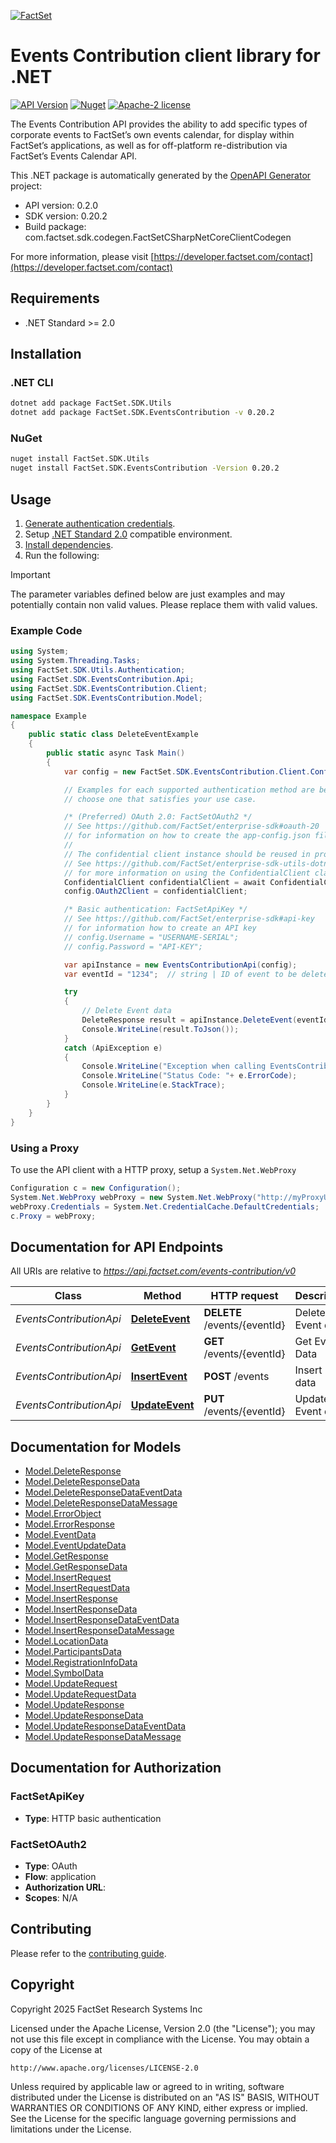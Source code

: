 [![FactSet](https://raw.githubusercontent.com/factset/enterprise-sdk/main/docs/images/factset-logo.svg)](https://www.factset.com)

# Events Contribution client library for .NET

[![API Version](https://img.shields.io/badge/api-v0.2.0-blue)](https://developer.factset.com/api-catalog/events-contribution-api)
[![Nuget](https://img.shields.io/badge/nuget-v0.20.2-orange)](https://www.nuget.org/packages/FactSet.SDK.EventsContribution/0.20.2)
[![Apache-2 license](https://img.shields.io/badge/license-Apache2-brightgreen.svg)](https://www.apache.org/licenses/LICENSE-2.0)

The Events Contribution API provides the ability to add specific types of corporate events to FactSet’s own events calendar, for display within FactSet’s applications, as well as for off-platform re-distribution via FactSet’s Events Calendar API.

This .NET package is automatically generated by the [OpenAPI Generator](https://openapi-generator.tech) project:

- API version: 0.2.0
- SDK version: 0.20.2
- Build package: com.factset.sdk.codegen.FactSetCSharpNetCoreClientCodegen

For more information, please visit [https://developer.factset.com/contact](https://developer.factset.com/contact)

## Requirements

* .NET Standard >= 2.0

## Installation

### .NET CLI

```bash
dotnet add package FactSet.SDK.Utils
dotnet add package FactSet.SDK.EventsContribution -v 0.20.2
```

### NuGet

```bash
nuget install FactSet.SDK.Utils
nuget install FactSet.SDK.EventsContribution -Version 0.20.2
```

## Usage

1. [Generate authentication credentials](../../../../README.md#authentication).
2. Setup [.NET Standard 2.0](https://docs.microsoft.com/en-us/dotnet/standard/net-standard?tabs=net-standard-2-0) compatible environment.
3. [Install dependencies](#installation).
4. Run the following:

> [!IMPORTANT]
> The parameter variables defined below are just examples and may potentially contain non valid values. Please replace them with valid values.

### Example Code

```csharp
using System;
using System.Threading.Tasks;
using FactSet.SDK.Utils.Authentication;
using FactSet.SDK.EventsContribution.Api;
using FactSet.SDK.EventsContribution.Client;
using FactSet.SDK.EventsContribution.Model;

namespace Example
{
    public static class DeleteEventExample
    {
        public static async Task Main()
        {
            var config = new FactSet.SDK.EventsContribution.Client.Configuration();

            // Examples for each supported authentication method are below,
            // choose one that satisfies your use case.

            /* (Preferred) OAuth 2.0: FactSetOAuth2 */
            // See https://github.com/FactSet/enterprise-sdk#oauth-20
            // for information on how to create the app-config.json file
            //
            // The confidential client instance should be reused in production environments.
            // See https://github.com/FactSet/enterprise-sdk-utils-dotnet#authentication
            // for more information on using the ConfidentialClient class
            ConfidentialClient confidentialClient = await ConfidentialClient.CreateAsync("/path/to/app-config.json");
            config.OAuth2Client = confidentialClient;

            /* Basic authentication: FactSetApiKey */
            // See https://github.com/FactSet/enterprise-sdk#api-key
            // for information how to create an API key
            // config.Username = "USERNAME-SERIAL";
            // config.Password = "API-KEY";

            var apiInstance = new EventsContributionApi(config);
            var eventId = "1234";  // string | ID of event to be deleted. This ID is vendor generated and should be unique in each vendor's content set.

            try
            {
                // Delete Event data
                DeleteResponse result = apiInstance.DeleteEvent(eventId);
                Console.WriteLine(result.ToJson());
            }
            catch (ApiException e)
            {
                Console.WriteLine("Exception when calling EventsContributionApi.DeleteEvent: " + e.Message );
                Console.WriteLine("Status Code: "+ e.ErrorCode);
                Console.WriteLine(e.StackTrace);
            }
        }
    }
}
```

### Using a Proxy

To use the API client with a HTTP proxy, setup a `System.Net.WebProxy`

```csharp
Configuration c = new Configuration();
System.Net.WebProxy webProxy = new System.Net.WebProxy("http://myProxyUrl:80/");
webProxy.Credentials = System.Net.CredentialCache.DefaultCredentials;
c.Proxy = webProxy;
```

## Documentation for API Endpoints

All URIs are relative to *https://api.factset.com/events-contribution/v0*

Class | Method | HTTP request | Description
------------ | ------------- | ------------- | -------------
*EventsContributionApi* | [**DeleteEvent**](https://github.com/FactSet/enterprise-sdk/tree/main/code/dotnet/EventsContribution/v0/docs/EventsContributionApi.md#deleteevent) | **DELETE** /events/{eventId} | Delete Event data
*EventsContributionApi* | [**GetEvent**](https://github.com/FactSet/enterprise-sdk/tree/main/code/dotnet/EventsContribution/v0/docs/EventsContributionApi.md#getevent) | **GET** /events/{eventId} | Get Event Data
*EventsContributionApi* | [**InsertEvent**](https://github.com/FactSet/enterprise-sdk/tree/main/code/dotnet/EventsContribution/v0/docs/EventsContributionApi.md#insertevent) | **POST** /events | Insert Event data
*EventsContributionApi* | [**UpdateEvent**](https://github.com/FactSet/enterprise-sdk/tree/main/code/dotnet/EventsContribution/v0/docs/EventsContributionApi.md#updateevent) | **PUT** /events/{eventId} | Update Event data


## Documentation for Models

 - [Model.DeleteResponse](https://github.com/FactSet/enterprise-sdk/tree/main/code/dotnet/EventsContribution/v0/docs/DeleteResponse.md)
 - [Model.DeleteResponseData](https://github.com/FactSet/enterprise-sdk/tree/main/code/dotnet/EventsContribution/v0/docs/DeleteResponseData.md)
 - [Model.DeleteResponseDataEventData](https://github.com/FactSet/enterprise-sdk/tree/main/code/dotnet/EventsContribution/v0/docs/DeleteResponseDataEventData.md)
 - [Model.DeleteResponseDataMessage](https://github.com/FactSet/enterprise-sdk/tree/main/code/dotnet/EventsContribution/v0/docs/DeleteResponseDataMessage.md)
 - [Model.ErrorObject](https://github.com/FactSet/enterprise-sdk/tree/main/code/dotnet/EventsContribution/v0/docs/ErrorObject.md)
 - [Model.ErrorResponse](https://github.com/FactSet/enterprise-sdk/tree/main/code/dotnet/EventsContribution/v0/docs/ErrorResponse.md)
 - [Model.EventData](https://github.com/FactSet/enterprise-sdk/tree/main/code/dotnet/EventsContribution/v0/docs/EventData.md)
 - [Model.EventUpdateData](https://github.com/FactSet/enterprise-sdk/tree/main/code/dotnet/EventsContribution/v0/docs/EventUpdateData.md)
 - [Model.GetResponse](https://github.com/FactSet/enterprise-sdk/tree/main/code/dotnet/EventsContribution/v0/docs/GetResponse.md)
 - [Model.GetResponseData](https://github.com/FactSet/enterprise-sdk/tree/main/code/dotnet/EventsContribution/v0/docs/GetResponseData.md)
 - [Model.InsertRequest](https://github.com/FactSet/enterprise-sdk/tree/main/code/dotnet/EventsContribution/v0/docs/InsertRequest.md)
 - [Model.InsertRequestData](https://github.com/FactSet/enterprise-sdk/tree/main/code/dotnet/EventsContribution/v0/docs/InsertRequestData.md)
 - [Model.InsertResponse](https://github.com/FactSet/enterprise-sdk/tree/main/code/dotnet/EventsContribution/v0/docs/InsertResponse.md)
 - [Model.InsertResponseData](https://github.com/FactSet/enterprise-sdk/tree/main/code/dotnet/EventsContribution/v0/docs/InsertResponseData.md)
 - [Model.InsertResponseDataEventData](https://github.com/FactSet/enterprise-sdk/tree/main/code/dotnet/EventsContribution/v0/docs/InsertResponseDataEventData.md)
 - [Model.InsertResponseDataMessage](https://github.com/FactSet/enterprise-sdk/tree/main/code/dotnet/EventsContribution/v0/docs/InsertResponseDataMessage.md)
 - [Model.LocationData](https://github.com/FactSet/enterprise-sdk/tree/main/code/dotnet/EventsContribution/v0/docs/LocationData.md)
 - [Model.ParticipantsData](https://github.com/FactSet/enterprise-sdk/tree/main/code/dotnet/EventsContribution/v0/docs/ParticipantsData.md)
 - [Model.RegistrationInfoData](https://github.com/FactSet/enterprise-sdk/tree/main/code/dotnet/EventsContribution/v0/docs/RegistrationInfoData.md)
 - [Model.SymbolData](https://github.com/FactSet/enterprise-sdk/tree/main/code/dotnet/EventsContribution/v0/docs/SymbolData.md)
 - [Model.UpdateRequest](https://github.com/FactSet/enterprise-sdk/tree/main/code/dotnet/EventsContribution/v0/docs/UpdateRequest.md)
 - [Model.UpdateRequestData](https://github.com/FactSet/enterprise-sdk/tree/main/code/dotnet/EventsContribution/v0/docs/UpdateRequestData.md)
 - [Model.UpdateResponse](https://github.com/FactSet/enterprise-sdk/tree/main/code/dotnet/EventsContribution/v0/docs/UpdateResponse.md)
 - [Model.UpdateResponseData](https://github.com/FactSet/enterprise-sdk/tree/main/code/dotnet/EventsContribution/v0/docs/UpdateResponseData.md)
 - [Model.UpdateResponseDataEventData](https://github.com/FactSet/enterprise-sdk/tree/main/code/dotnet/EventsContribution/v0/docs/UpdateResponseDataEventData.md)
 - [Model.UpdateResponseDataMessage](https://github.com/FactSet/enterprise-sdk/tree/main/code/dotnet/EventsContribution/v0/docs/UpdateResponseDataMessage.md)


## Documentation for Authorization


### FactSetApiKey

- **Type**: HTTP basic authentication


### FactSetOAuth2

- **Type**: OAuth
- **Flow**: application
- **Authorization URL**: 
- **Scopes**: N/A


## Contributing

Please refer to the [contributing guide](../../../../CONTRIBUTING.md).

## Copyright

Copyright 2025 FactSet Research Systems Inc

Licensed under the Apache License, Version 2.0 (the "License");
you may not use this file except in compliance with the License.
You may obtain a copy of the License at

    http://www.apache.org/licenses/LICENSE-2.0

Unless required by applicable law or agreed to in writing, software
distributed under the License is distributed on an "AS IS" BASIS,
WITHOUT WARRANTIES OR CONDITIONS OF ANY KIND, either express or implied.
See the License for the specific language governing permissions and
limitations under the License.
